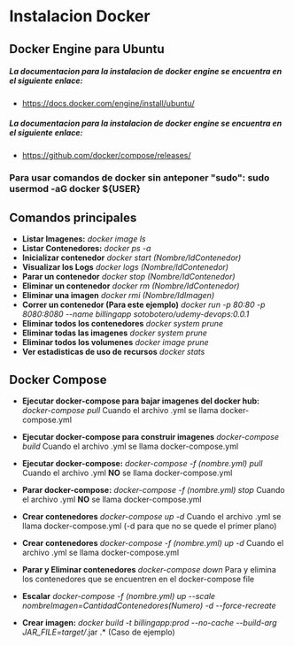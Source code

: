 # Instalacion Docker

## **Docker Engine para Ubuntu**

##### La documentacion para la instalacion de docker engine se encuentra en el siguiente enlace:

* https://docs.docker.com/engine/install/ubuntu/


##### La documentacion para la instalacion de docker engine se encuentra en el siguiente enlace:

* https://github.com/docker/compose/releases/

### Para usar comandos de docker sin anteponer "sudo": **sudo usermod -aG docker ${USER}**

## **Comandos principales**

- **Listar Imagenes:** *docker image ls*
- **Listar Contenedores:** *docker ps -a*
- **Inicializar contenedor** *docker start (Nombre/IdContenedor)*
- **Visualizar los Logs** *docker logs (Nombre/IdContenedor)*
- **Parar un contenedor** *docker stop (Nombre/IdContenedor)*
- **Eliminar un contenedor** *docker rm (Nombre/IdContenedor)*
- **Eliminar una imagen** *docker rmi (Nombre/IdImagen)*
- **Correr un contenedor (Para este ejemplo)** *docker run -p 80:80 -p  8080:8080 --name billingapp sotobotero/udemy-devops:0.0.1*
- **Eliminar todos los contenedores** *docker system prune*
- **Eliminar todas las imagenes** *docker system prune*
- **Eliminar todos los volumenes** *docker image prune*
- **Ver estadisticas de uso de recursos** *docker stats*

## **Docker Compose**

- **Ejecutar docker-compose para bajar imagenes del docker hub:** *docker-compose pull* Cuando el archivo .yml se llama docker-compose.yml
- **Ejecutar docker-compose para construir imagenes** *docker-compose build* Cuando el archivo .yml se llama docker-compose.yml
- **Ejecutar docker-compose:** *docker-compose -f (nombre.yml) pull* Cuando el archivo .yml **NO** se llama docker-compose.yml
- **Parar docker-compose:** *docker-compose -f (nombre.yml) stop* Cuando el archivo .yml **NO** se llama docker-compose.yml
- **Crear contenedores** *docker-compose up -d* Cuando el archivo .yml se llama docker-compose.yml (-d para que no se quede el primer plano)
- **Crear contenedores** *docker-compose -f (nombre.yml) up -d* Cuando el archivo .yml se llama docker-compose.yml 
- **Parar y Eliminar contenedores** *docker-compose down* Para y elimina los contenedores que se encuentren en el docker-compose file

- **Escalar** *docker-compose -f (nombre.yml) up --scale nombreImagen=CantidadContenedores(Numero) -d --force-recreate* 

- **Crear imagen:** *docker build -t billingapp:prod --no-cache --build-arg JAR_FILE=target/*.jar .* (Caso de ejemplo)


